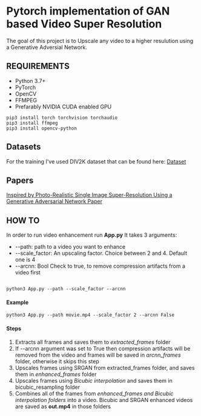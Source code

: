 # Pytorch implementation of GAN based Video Super Resolution 

The goal of this project is to Upscale any video to a higher resulution using a Generative Adversial Network. 


## REQUIREMENTS 
- Python 3.7+
- PyTorch
- OpenCV 
- FFMPEG
- Prefarably NVIDIA CUDA enabled GPU 

```
pip3 install torch torchvision torchaudio
pip3 install ffmpeg
pip3 install opencv-python
```


## Datasets

For the training I've used DIV2K dataset that can be found here: [Dataset](https://data.vision.ee.ethz.ch/cvl/DIV2K/)

## Papers 
[Inspired by  Photo-Realistic Single Image Super-Resolution Using a Generative Adversarial
Network Paper](https://arxiv.org/abs/1609.04802)


## HOW TO 

In order to run video enhancement run **App.py**
It takes 3 arguments:

-  --path: path to a video you want to enhance
-  --scale_factor: An upscaling factor. Choice between 2 and 4. Default one is 4 
-  --arcnn: Bool Check to true, to remove compression artifacts from a video first 

```

python3 App.py --path --scale_factor --arcnn

```

#### Example 

```
python3 App.py --path movie.mp4 --scale_factor 2 --arcnn False
```

#### Steps

1. Extracts all frames and saves them to *extracted_frames* folder 
2. If --arcnn argument was set to True then compression artifacts will be removed from the video and frames will be saved in *arcnn_frames* folder, otherwise it skips this step
3. Upscales frames using SRGAN from extracted_frames folder, and saves them in *enhanced_frames* folder
4. Upscales frames using *Bicubic interpolation* and saves them in bicubic_resampling folder
5. Combines all of  the frames from  *enhanced_frames and Bicubic interpolation folders* into a video. Bicubic and SRGAN enhanced videos are saved as **out.mp4** in those folders 
